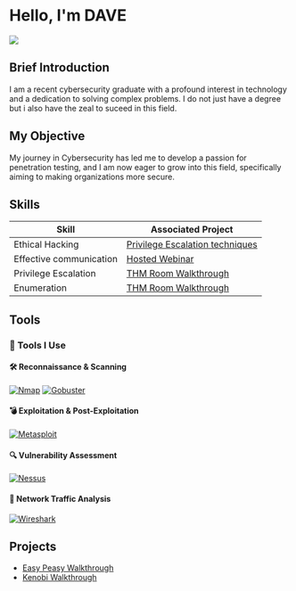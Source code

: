 # Hello, I'm DAVE
<a href="https://linkedin.com/in/davidajuzie"><img src="https://img.shields.io/badge/-LinkedIn-0072b1?&style=for-the-badge&logo=linkedin&logoColor=white" /></a>

## Brief Introduction
I am a recent cybersecurity graduate with a profound interest in technology and a dedication to solving complex problems. I do not just have a degree but i also have the zeal to suceed in this field.

## My Objective
My journey in Cybersecurity has led me to develop a passion for penetration testing, and I am now eager to grow into this field, specifically aiming to making organizations more secure.

## Skills

| Skill                                         | Associated Project         |
|-----------------------------------------------|----------------------------|
| Ethical Hacking          | <a href="https://indigo-barometer-4c0.notion.site/Easy-Peasy-Walkthrough-1dd26954076880db8269e01f402bc633">Privilege Escalation techniques</a>|
| Effective communication | <a href="https://drive.google.com/file/d/1_2c722k3vm2AnPTdDUcrRfWALkdfpZ3G/view?usp=sharing">Hosted Webinar</a>|
| Privilege Escalation | <a href="https://medium.com/@davebig4l/tryhackme-kenobi-walkthrough-fbc3d70cd913">THM Room Walkthrough</a>|
| Enumeration | <a href="https://medium.com/@davebig4l/tryhackme-kenobi-walkthrough-fbc3d70cd913">THM Room Walkthrough</a>|


## Tools
### 🔧 Tools I Use

#### 🛠️ Reconnaissance & Scanning
[![Nmap](https://img.shields.io/badge/Nmap-5C7B9D?logo=data:image/png;base64,iVBORw0KGgoAAAANSUhEUgAAAA8AAAAQCAYAAAAv2xrsAAAAGXRFWHRTb2Z0d2FyZQBBZG9iZSBJbWFnZVJlYWR5ccllPAAAAGtJREFUeNqkkjEOACEIQ7eZ+/+Hu1nThCczQCNliAPBYnZSCUYyFy0B/2rJRAkhZoovshytAK2zJj8Zzt6MdGJrVjiuZTG5r4Kwrn1OrAKoaUcxY6eOZn4IaDICbb/ADhwAkTAhh7dDhKIAAAAASUVORK5CYII=&style=for-the-badge)](https://nmap.org/)
[![Gobuster](https://img.shields.io/badge/Gobuster-FF5F1F?style=for-the-badge&logo=linux)](https://github.com/OJ/gobuster)

#### 💣 Exploitation & Post-Exploitation
[![Metasploit](https://img.shields.io/badge/Metasploit-3F729B?style=for-the-badge&logo=rubyonrails)](https://www.metasploit.com/)

#### 🔍 Vulnerability Assessment
[![Nessus](https://img.shields.io/badge/Nessus-0F64FF?style=for-the-badge&logo=tenable)](https://www.tenable.com/products/nessus)

#### 📡 Network Traffic Analysis
[![Wireshark](https://img.shields.io/badge/Wireshark-1679A7?style=for-the-badge&logo=wireshark)](https://www.wireshark.org/)


## Projects
- <a href="https://indigo-barometer-4c0.notion.site/Easy-Peasy-Walkthrough-1dd26954076880db8269e01f402bc633">Easy Peasy Walkthrough</a>
- <a href="https://github.com/Tizzy-dave/Kenobi-Walkthrough/tree/main">Kenobi Walkthrough</a>
  
